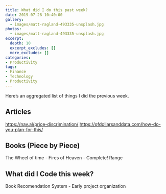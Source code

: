 ```yaml
---
title: What did I do this past week?
date: 2019-07-28 10:40:00
gallery:
  - images/matt-ragland-493335-unsplash.jpg
photos:
  - images/matt-ragland-493335-unsplash.jpg
excerpt:
  depth: 10
  excerpt_excludes: []
  more_excludes: []
categories:
- Productivity
tags:
- Finance
- Technology
- Productivity
---
```


Here’s an aggregated list of things I did the previous week.

Articles
--------

https://nav.al/price-discrimination/
https://ofdollarsanddata.com/how-do-you-plan-for-this/


Books (Piece by Piece)
----------------------

The Wheel of time - Fires of Heaven - Complete!
Range


What did I Code this week?
--------------------------

Book Recomendation System - Early project organization

